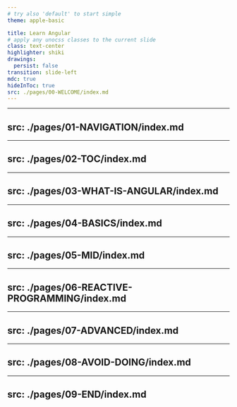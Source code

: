 ```yaml
---
# try also 'default' to start simple
theme: apple-basic

title: Learn Angular
# apply any unocss classes to the current slide
class: text-center
highlighter: shiki
drawings:
  persist: false
transition: slide-left
mdc: true
hideInToc: true
src: ./pages/00-WELCOME/index.md
---
```


---
src: ./pages/01-NAVIGATION/index.md
---

---
src: ./pages/02-TOC/index.md
---

---
src: ./pages/03-WHAT-IS-ANGULAR/index.md
---

---
src: ./pages/04-BASICS/index.md
---

---
src: ./pages/05-MID/index.md
---

---
src: ./pages/06-REACTIVE-PROGRAMMING/index.md
---

---
src: ./pages/07-ADVANCED/index.md
--- 

---
src: ./pages/08-AVOID-DOING/index.md
---

---
src: ./pages/09-END/index.md
--- 
